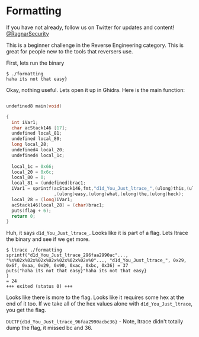 # Formatting 

If you have not already, follow us on Twitter for updates and content! [@RagnarSecurity](https://twitter.com/ragnarsecurity)


This is a beginner challenge in the Reverse Engineering category. This is great for people new to the tools that reversers use.

First, lets run the binary 
```
$ ./formatting 
haha its not that easy}
```

Okay, nothing useful. Lets open it up in Ghidra. Here is the main function:

```c

undefined8 main(void)

{
  int iVar1;
  char acStack146 [17];
  undefined local_81;
  undefined local_80;
  long local_28;
  undefined4 local_20;
  undefined4 local_1c;
  
  local_1c = 0x66;
  local_20 = 0x6c;
  local_80 = 0;
  local_81 = (undefined)brac1;
  iVar1 = sprintf(acStack146,fmt,"d1d_You_Just_ltrace_",(ulong)this,(ulong)crap,(ulong)is,(ulong)too
                  ,(ulong)easy,(ulong)what,(ulong)the,(ulong)heck);
  local_28 = (long)iVar1;
  acStack146[local_28] = (char)brac1;
  puts(flag + 6);
  return 0;
}
```

Huh, it says `d1d_You_Just_ltrace_`. Looks like it is part of a flag. Lets ltrace the binary and see if we get more. 

```
$ ltrace ./formatting
sprintf("d1d_You_Just_ltrace_296faa2990ac"..., "%s%02x%02x%02x%02x%02x%02x%02x%0"..., "d1d_You_Just_ltrace_", 0x29, 0x6f, 0xaa, 0x29, 0x90, 0xac, 0xbc, 0x36) = 37
puts("haha its not that easy}"haha its not that easy}
)                                                                                   = 24
+++ exited (status 0) +++
```

Looks like there is more to the flag. Looks like it requires some hex at the end of it too. If we take all of the hex values alone with `d1d_You_Just_ltrace`, you get the flag.

`DUCTF{d1d_You_Just_ltrace_96faa2990acbc36}` - Note, ltrace didn't totally dump the flag, it missed bc and 36. 